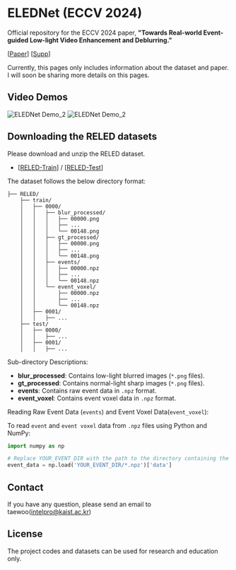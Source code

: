 # ELEDNet (ECCV 2024)

Official repository for the ECCV 2024 paper, **"Towards Real-world Event-guided Low-light Video Enhancement and Deblurring."** 

[[Paper](https://arxiv.org/abs/2408.14916)] 
[[Supp](https://drive.google.com/file/d/1xBy29Iy3ae7V0YTasPGBbE9Xf6fNUX3L/view?usp=sharing)] 


Currently, this pages only includes information about the dataset and paper. I will soon be sharing more details on this pages.

## Video Demos
![ELEDNet Demo_2](https://github.com/intelpro/ELEDNet/blob/main/Figure/demo2.gif)
![ELEDNet Demo_2](https://github.com/intelpro/ELEDNet/blob/main/Figure/demo2.gif)



## Downloading the RELED datasets 
Please download and unzip the RELED dataset.

* [[RELED-Train](https://drive.google.com/file/d/1SiUTEOm6ZrLgXnh2t1LeUqy0xDjiubH6/view?usp=drive_link)] / [[RELED-Test](https://drive.google.com/file/d/18XXfjZ59rQulFRH18UNHI9Gm0ZRGeJwN/view)]

The dataset follows the below directory format:
```
├── RELED/
    ├── train/
    │   ├── 0000/
    │   │   ├── blur_processed/
    │   │   │   ├── 00000.png
    │   │   │   ├── ...
    │   │   │   └── 00148.png
    │   │   ├── gt_processed/
    │   │   │   ├── 00000.png
    │   │   │   ├── ...
    │   │   │   └── 00148.png
    │   │   ├── events/
    │   │   │   ├── 00000.npz
    │   │   │   ├── ...
    │   │   │   └── 00148.npz
    │   │   └── event_voxel/
    │   │       ├── 00000.npz
    │   │       ├── ...
    │   │       └── 00148.npz
    │   ├── 0001/
    │   │   ├── ...
    ├── test/
    │   ├── 0000/
    │   │   ├── ...
    │   ├── 0001/
    │   │   ├── ...
```

Sub-directory Descriptions:
- **blur_processed**: Contains low-light blurred images (`*.png` files).
- **gt_processed**: Contains normal-light sharp images (`*.png` files).
- **events**: Contains raw event data in `.npz` format.
- **event_voxel**: Contains event voxel data in `.npz` format.

Reading Raw Event Data (`events`) and Event Voxel Data(`event_voxel`):

To read `event` and `event voxel` data from `.npz` files using Python and NumPy:

```python
import numpy as np

# Replace YOUR_EVENT_DIR with the path to the directory containing the .npz files for events
event_data = np.load('YOUR_EVENT_DIR/*.npz')['data']
```

## Contact
If you have any question, please send an email to taewoo(intelpro@kaist.ac.kr)

## License
The project codes and datasets can be used for research and education only. 
